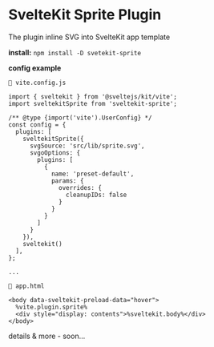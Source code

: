 # SvelteKit Sprite Plugin

The plugin inline SVG into SvelteKit app template


**install:** `npm install -D svetekit-sprite`   


**config example**

```
📄 vite.config.js

import { sveltekit } from '@sveltejs/kit/vite';
import sveltekitSprite from 'sveltekit-sprite';

/** @type {import('vite').UserConfig} */
const config = {
  plugins: [
    sveltekitSprite({
      svgSource: 'src/lib/sprite.svg',
      svgoOptions: {
        plugins: [
          {
            name: 'preset-default',
            params: {
              overrides: {
                cleanupIDs: false
              }
            }
          }
        ]
      }
    }),
    sveltekit()
  ],
};

...
```

```
📄 app.html

<body data-sveltekit-preload-data="hover">
  %vite.plugin.sprite%
  <div style="display: contents">%sveltekit.body%</div>
</body>
```
details & more - soon…

